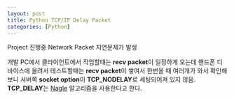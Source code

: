 ```yaml
---
layout: post
title: Python TCP/IP Delay Packet
categories: [Python]
---
```


Project 진행중 Network Packet 지연문제가 발생


개발 PC에서 클라이언트에서 작업할때는 **recv packet**이 일정하게 오는데
핸드폰 디바이스에 올려서 테스트할때는 **recv packet**이 쌓여서 한번올 때 여러개가 와서 확인해보니 서버쪽 **socket option**이 **TCP_NODELAY**로 세팅되어져 있지 않음.
**TCP_DELAY**는  [Nagle](http://egloos.zum.com/depiness/v/772710) 알고리즘을 사용한다고 한다.
